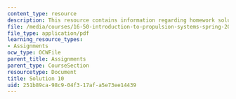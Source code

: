 ```yaml
---
content_type: resource
description: This resource contains information regarding homework solution 10.
file: /media/courses/16-50-introduction-to-propulsion-systems-spring-2012/251b89ca98c904f317afa5e73ee14439_MIT16_50S12_sol10.pdf
file_type: application/pdf
learning_resource_types:
- Assignments
ocw_type: OCWFile
parent_title: Assignments
parent_type: CourseSection
resourcetype: Document
title: Solution 10
uid: 251b89ca-98c9-04f3-17af-a5e73ee14439
---
```

